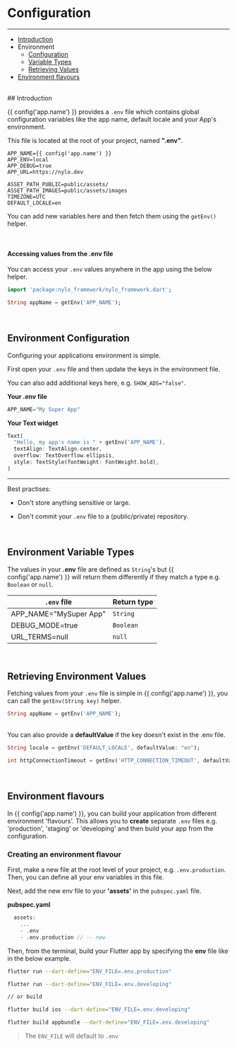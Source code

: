 # Configuration

---

<a name="section-1"></a>
- [Introduction](#introduction "Introduction to configuration in {{ config('app.name') }}")
- Environment
  - [Configuration](#environment-configuration "Environment configuration")
  - [Variable Types](#environment-variable-types "Environment variable types")
  - [Retrieving Values](#retrieving-environment-values "Retrieving environment values")
- [Environment flavours](#environment-flavours "Environment flavours")
<a name="introduction"></a>
<br>
## Introduction

{{ config('app.name') }} provides a `.env` file which contains global configuration variables like the app name, default locale and your App's environment.

This file is located at the root of your project, named <b>".env"</b>.

```
APP_NAME={{ config('app.name') }}
APP_ENV=local
APP_DEBUG=true
APP_URL=https://nylo.dev

ASSET_PATH_PUBLIC=public/assets/
ASSET_PATH_IMAGES=public/assets/images
TIMEZONE=UTC
DEFAULT_LOCALE=en
```

You can add new variables here and then fetch them using the `getEnv()` helper.

<br>

#### Accessing values from the .env file

You can access your `.env` values anywhere in the app using the below helper.

``` dart
import 'package:nylo_framework/nylo_framework.dart';

String appName = getEnv('APP_NAME');
```

<a name="environment-configuration"></a>
<br>

## Environment Configuration

Configuring your applications environment is simple. 

First open your `.env` file and then update the keys in the environment file.

You can also add additional keys here, e.g. `SHOW_ADS="false"`.

<b>Your .env file</b>
``` dart
APP_NAME="My Super App"
```

<b>Your Text widget</b>

``` dart
Text(
  "Hello, my app's name is " + getEnv('APP_NAME'),
  textAlign: TextAlign.center,
  overflow: TextOverflow.ellipsis,
  style: TextStyle(fontWeight: FontWeight.bold),
)
```

---

Best practises:

- Don't store anything sensitive or large.

- Don't commit your `.env` file to a (public/private) repository.

<a name="environment-variable-types"></a>
<br>

## Environment Variable Types

The values in your <b>.env</b> file are defined as `String`'s but {{ config('app.name') }} will return them differently if they match a type e.g. `Boolean` or `null`.

| `.env` file | Return type |
|---|---|
| APP\_NAME="MySuper App" | `String` |
| DEBUG\_MODE=true | `Boolean`  |
| URL_TERMS=null | `null` |


<a name="retrieving-environment-values"></a>
<br>

## Retrieving Environment Values

Fetching values from your `.env` file is simple in {{ config('app.name') }}, you can call the `getEnv(String key)` helper. 

``` dart
String appName = getEnv('APP_NAME');
```

<br>
You can also provide a <b>defaultValue</b> if the key doesn't exist in the .env file.

``` dart
String locale = getEnv('DEFAULT_LOCALE', defaultValue: "en");

int httpConnectionTimeout = getEnv('HTTP_CONNECTION_TIMEOUT', defaultValue: (60 * 1000));
```

<a name="environment-flavours"></a>
<br>

## Environment flavours

In {{ config('app.name') }}, you can build your application from different environment 'flavours'. This allows you to **create** separate `.env` files e.g. 'production', 'staging' or 'developing' and then build your app from the configuration.

### Creating an environment flavour

First, make a new file at the root level of your project, e.g. `.env.production`. Then, you can define all your env variables in this file.

Next, add the new env file to your **'assets'** in the `pubspec.yaml` file.

**pubspec.yaml**

``` dart
  assets:
    ...
    - .env
    - .env.production // -- new
```

Then, from the terminal, build your Flutter app by specifying the **env** file like in the below example. 

``` bash
flutter run --dart-define="ENV_FILE=.env.production"

flutter run --dart-define="ENV_FILE=.env.developing"

// or build

flutter build ios --dart-define="ENV_FILE=.env.developing"

flutter build appbundle --dart-define="ENV_FILE=.env.developing"
```

> The `ENV_FILE` will default to `.env`
